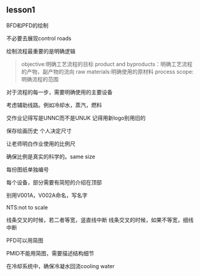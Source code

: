 ## lesson1

BFD和PFD的绘制

不必要去展现control roads

绘制流程最重要的是明确逻辑
>objective:明确工艺流程的目标
>product and byproducts：明确工艺流程的产物，副产物的流向
>raw materials:明确使用的原材料
>process scope:明确流程的范围

对于流程的每一步，需要明确使用的主要设备

考虑辅助线路。例如冷却水，蒸汽，燃料

交作业记得写是UNNC而不是UNUK
记得用新logo别用旧的

保存绘画历史
个人决定尺寸

让老师明白作业使用的比例尺

确保比例是真实的科学的。same size

每份图纸单独编号

每个设备，部分需要有简短的介绍在顶部

别用V001A，V002A命名，写名字

NTS:not to scale 

线条交叉的时候，若二者等宽，竖直线中断
线条交叉的时候，如果不等宽，细线中断


PFD可以用简图

PMID不能用简图，需要描述结构细节

在冷却系统中，确保冷凝水回流cooling water


